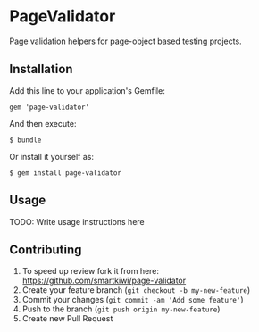 # PageValidator

Page validation helpers for page-object based testing projects.

## Installation

Add this line to your application's Gemfile:

    gem 'page-validator'

And then execute:

    $ bundle

Or install it yourself as:

    $ gem install page-validator

## Usage

TODO: Write usage instructions here

## Contributing

1. To speed up review fork it from here: https://github.com/smartkiwi/page-validator
2. Create your feature branch (`git checkout -b my-new-feature`)
3. Commit your changes (`git commit -am 'Add some feature'`)
4. Push to the branch (`git push origin my-new-feature`)
5. Create new Pull Request
